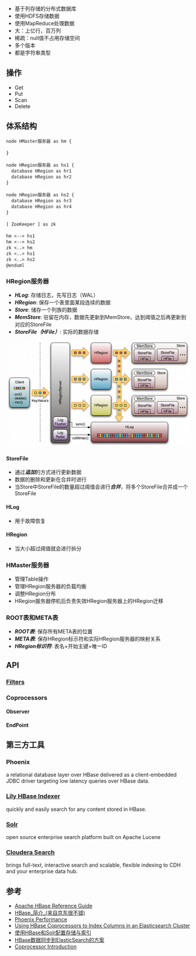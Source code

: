 * 基于列存储的分布式数据库
* 使用HDFS存储数据
* 使用MapReduce处理数据
* 大：上亿行，百万列
* 稀疏：null值不占用存储空间
* 多个版本
* 都是字符串类型

## 操作
* Get
* Put
* Scan
* Delete

## 体系结构
```uml @startuml
node HMaster服务器 as hm {

}

node HRegion服务器 as hs1 {
  database HRegion as hr1
  database HRegion as hr2
}

node HRegion服务器 as hs2 {
  database HRegion as hr3
  database HRegion as hr4
}

[ ZooKeeper ] as zk

hm <--> hs1
hm <--> hs2
zk <..> hm
zk <..> hs1
zk <..> hs2
@enduml
```

### HRegion服务器
* ***HLog***: 存储日志，先写日志（WAL）
* ***HRegion***: 保存一个表里面某段连续的数据
* ***Store***: 储存一个列族的数据
* ***MemStore***: 驻留在内存，数据先更新到MemStore，达到阈值之后再更新到对应的StoreFile
* ***StoreFile（HFile）***: 实际的数据存储

![](/images/HBase_HRegionServer.png)

#### StoreFile
* 通过***追加***的方式进行更新数据
* 数据的删除和更新在合并时进行
* 当Store中StoreFile的数量超过阈值会进行***合并***，将多个StoreFile合并成一个StoreFile

#### HLog
* 用于故障恢复

#### HRegion
* 当大小超过阈值就会进行拆分

### HMaster服务器
* 管理Table操作
* 管理HRegion服务器的负载均衡
* 调整HRegion分布
* HRegion服务器停机后负责失效HRegion服务器上的HRegion迁移

### ROOT表和META表
* ***ROOT表***: 保存所有META表的位置
* ***META表***: 保存HRegion标示符和实际HRegion服务器的映射关系
* ***HRegion标识符***: 表名+开始主键+唯一ID

## API
### [Filters](http://hbase.apache.org/book.html#client.filter)

### Coprocessors
#### Observer
#### EndPoint

## 第三方工具
### Phoenix
a relational database layer over HBase delivered as a client-embedded JDBC driver targeting low latency queries over HBase data.
### [Lily HBase Indexer](http://ngdata.github.io/hbase-indexer/)
quickly and easily search for any content stored in HBase.

### [Solr](http://lucene.apache.org/solr/)
open source enterprise search platform built on Apache Lucene

### [Cloudera Search](http://www.cloudera.com/content/cloudera/en/products-and-services/cdh/search.html)
brings full-text, interactive search and scalable, flexible indexing to CDH and your enterprise data hub.

## 参考
* [Apache HBase Reference Guide](http://hbase.apache.org/book.html)
* [HBase_简介_(来自京东很不错)](http://wenku.baidu.com/view/9cfe96eb240c844769eaeed1.html)
* [Phoenix Performance](http://phoenix.apache.org/performance.html)
* [Using HBase Coprocessors to Index Columns in an Elasticsearch Cluster](http://www.slideshare.net/cloudera/hbasecon-2013-session-3b)
* [使用HBase和Solr配置存储与索引](http://database.51cto.com/art/201408/449223.htm)
* [HBase数据同步到ElasticSearch的方案](http://blog.csdn.net/hengyunabc/article/details/41146115)
* [Coprocessor Introduction](https://blogs.apache.org/hbase/entry/coprocessor_introduction)